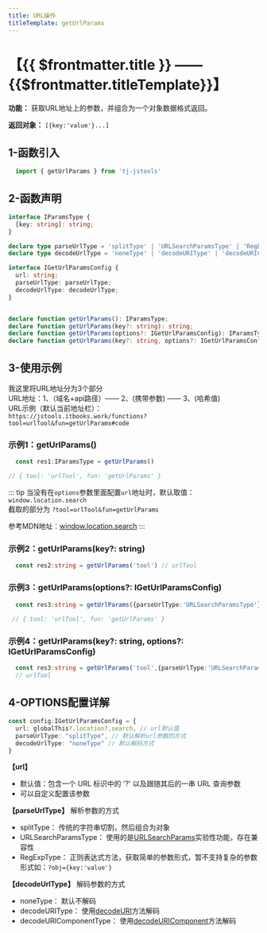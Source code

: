 ```yaml
---
title: URL操作
titleTemplate: getUrlParams
---
```


# 【{{ $frontmatter.title }} —— {{$frontmatter.titleTemplate}}】

**功能：** 获取URL地址上的参数，并组合为一个对象数据格式返回。

**返回对象：** `[{key:'value'}...]`

## 1-函数引入

```js 
  import { getUrlParams } from 'tj-jstools'
```
## 2-函数声明

```ts 
interface IParamsType {
  [key: string]: string;
}

declare type parseUrlType = 'splitType' | 'URLSearchParamsType' | 'RegExpType';
declare type decodeUrlType = 'noneType' | 'decodeURIType' | 'decodeURIComponentType';

interface IGetUrlParamsConfig {
  url: string;
  parseUrlType: parseUrlType;
  decodeUrlType: decodeUrlType;
}


declare function getUrlParams(): IParamsType;
declare function getUrlParams(key?: string): string;
declare function getUrlParams(options?: IGetUrlParamsConfig): IParamsType;
declare function getUrlParams(key?: string, options?: IGetUrlParamsConfig): IParamsType | string;
```

## 3-使用示例
我这里将URL地址分为3个部分 <br/>
URL地址：1、（域名+api路径）—— 2、(携带参数) —— 3、(哈希值) <br/>
URL示例（默认当前地址栏）：<br/> `https://jstools.itbooks.work/functions?tool=urlTool&fun=getUrlParams#code`

### 示例1：getUrlParams()
```ts 
  const res1:IParamsType = getUrlParams() 

// { tool: 'urlTool', fun: 'getUrlParams' }
```
::: tip
当没有在`options`参数里面配置`url`地址时，默认取值：`window.location.search` <br/>
截取的部分为 `?tool=urlTool&fun=getUrlParams`

参考MDN地址：[window.location.search](https://developer.mozilla.org/zh-CN/docs/Web/API/Location/search)
:::

### 示例2：getUrlParams(key?: string)

```ts 
  const res2:string = getUrlParams('tool') // urlTool
```

### 示例3：getUrlParams(options?: IGetUrlParamsConfig)

```ts 
  const res3:string = getUrlParams({parseUrlType:'URLSearchParamsType'})
  
 // { tool: 'urlTool', fun: 'getUrlParams' }
```

### 示例4：getUrlParams(key?: string, options?: IGetUrlParamsConfig)

```ts 
  const res3:string = getUrlParams('tool',{parseUrlType:'URLSearchParamsType'})
  // urlTool
```

## 4-OPTIONS配置详解
```ts
const config:IGetUrlParamsConfig = {
  url: globalThis?.location?.search, // url默认值
  parseUrlType: "splitType", // 默认解析url参数的方式
  decodeUrlType: "noneType" // 默认解码方式
}
```
**【url】**
- 默认值：包含一个 URL 标识中的 '?' 以及跟随其后的一串 URL 查询参数
- 可以自定义配置该参数

**【parseUrlType】** 解析参数的方式
- splitType： 传统的字符串切割，然后组合为对象
- URLSearchParamsType： 使用的是[URLSearchParams](https://developer.mozilla.org/zh-CN/docs/Web/API/URLSearchParams)实验性功能，存在兼容性
- RegExpType： 正则表达式方法，获取简单的参数形式，暂不支持复杂的参数形式如：`?obj={key:'value'}`

**【decodeUrlType】** 解码参数的方式
- noneType：  默认不解码
- decodeURIType： 使用[decodeURI](https://developer.mozilla.org/zh-CN/docs/Web/JavaScript/Reference/Global_Objects/decodeURI)方法解码
- decodeURIComponentType： 使用[decodeURIComponent](https://developer.mozilla.org/zh-CN/docs/Web/JavaScript/Reference/Global_Objects/decodeURIComponent)方法解码
